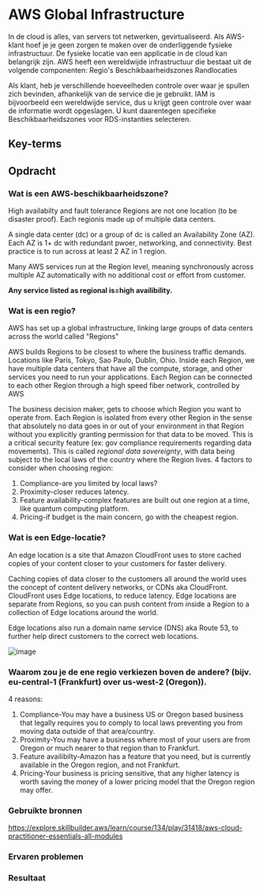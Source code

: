 # AWS Global Infrastructure
In de cloud is alles, van servers tot netwerken, gevirtualiseerd. Als AWS-klant hoef je je geen zorgen te maken over de onderliggende fysieke infrastructuur. De fysieke locatie van een applicatie in de cloud kan belangrijk zijn. AWS heeft een wereldwijde infrastructuur die bestaat uit de volgende componenten:
Regio's
Beschikbaarheidszones
Randlocaties

Als klant, heb je verschillende hoeveelheden controle over waar je spullen zich bevinden, afhankelijk van de service die je gebruikt. IAM is bijvoorbeeld een wereldwijde service, dus u krijgt geen controle over waar de informatie wordt opgeslagen. U kunt daarentegen specifieke Beschikbaarheidszones voor RDS-instanties selecteren.

## Key-terms


## Opdracht
### Wat is een AWS-beschikbaarheidszone?
High availabilty and fault tolerance
Regions are not one location (to be disaster proof). Each regionis made up of multiple data centers. 

A single data center (dc) or a group of dc is called an Availability Zone (AZ). Each AZ is 1+ dc with redundant pwoer, networking, and connectivity. Best practice is to run across at least 2 AZ in 1 region. 

Many AWS services run at the Region level, meaning synchronously across multiple AZ automatically with no additional cost or effort from customer.

**Any service listed as regional is=high availibility.**

### Wat is een regio?
AWS has set up a global infrastructure, linking large groups of data centers across the world called "Regions" 

AWS builds Regions to be closest to where the business traffic demands. Locations like Paris, Tokyo, Sao Paulo, Dublin, Ohio. Inside each Region, we have multiple data centers that have all the compute, storage, and other services you need to run your applications. Each Region can be connected to each other Region through a high speed fiber network, controlled by AWS

The business decision maker, gets to choose which Region you want to operate from. Each Region is isolated from every other Region in the sense that absolutely no data goes in or out of your environment in that Region without you explicitly granting permission for that data to be moved. This is a critical security feature (ex: gov compliance requirements regarding data movements). This is called *regional data sovereignty*, with data being subject to the local laws of the country where the Region lives. 
4 factors to consider when choosing region:
1) Compliance-are you limited by local laws?
2) Proximity-closer reduces latency.
3) Feature availability-complex features are built out one region at a time, like quantum computing platform.
4) Pricing-if budget is the main concern, go with the cheapest region.

### Wat is een Edge-locatie?
An edge location is a site that Amazon CloudFront uses to store cached copies of your content closer to your customers for faster delivery.

Caching copies of data closer to the customers all around the world uses the concept of content delivery networks, or CDNs aka CloudFront. CloudFront uses Edge locations, to reduce latency. Edge locations are separate from Regions, so you can push content from inside a Region to a collection of Edge locations around the world. 

Edge locations also run a domain name service (DNS) aka Route 53, to further help direct customers to the correct web locations. 

![image](https://user-images.githubusercontent.com/4924632/145838092-aa4838db-ba24-4662-b1a7-815131159482.png)

### Waarom zou je de ene regio verkiezen boven de andere? (bijv. eu-central-1 (Frankfurt) over us-west-2 (Oregon)).
4 reasons:
1) Compliance-You may have a business US or Oregon based business that legally requires you to comply to local laws preventing you from moving data outside of that area/country. 
2) Proximity-You may have a business where most of your users are from Oregon or much nearer to that region than to Frankfurt.
3) Feature availibilty-Amazon has a feature that you need, but is currently available in the Oregon region, and not Frankfurt. 
4) Pricing-Your business is pricing sensitive, that any higher latency is worth saving the money of a lower pricing model that the Oregon region may offer. 


### Gebruikte bronnen
https://explore.skillbuilder.aws/learn/course/134/play/31418/aws-cloud-practitioner-essentials-all-modules


### Ervaren problemen


### Resultaat

